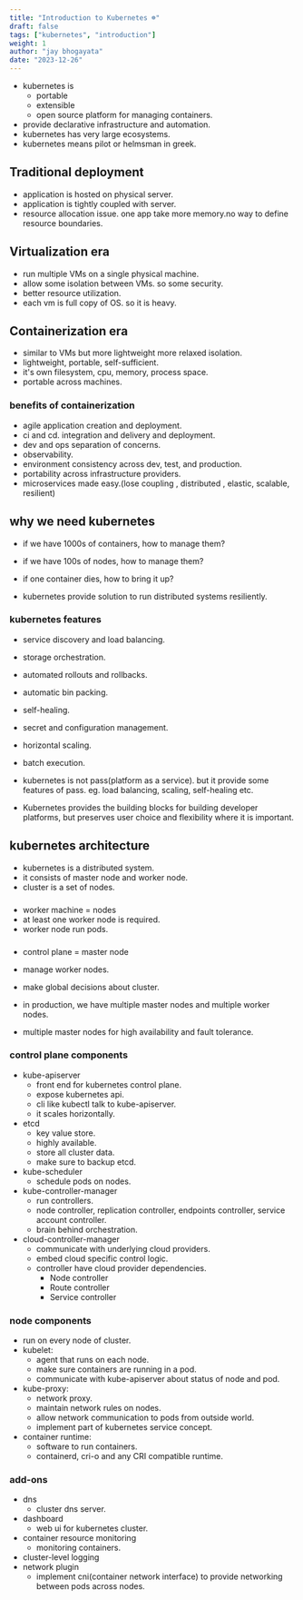 ```yaml
---
title: "Introduction to Kubernetes ☸"
draft: false
tags: ["kubernetes", "introduction"]
weight: 1
author: "jay bhogayata"
date: "2023-12-26"
---
```



- kubernetes is
  - portable
  - extensible
  - open source
  platform for managing containers.
- provide declarative infrastructure and automation.
- kubernetes has very large ecosystems.
- kubernetes means pilot or helmsman in greek.

## Traditional deployment
- application is hosted on physical server.
- application is tightly coupled with server.
- resource allocation issue. one app take more memory.no way to define resource boundaries.

## Virtualization era 
  - run multiple VMs on a single physical machine.
  - allow some isolation between VMs. so some security.
  - better resource utilization.
  - each vm is full copy of OS. so it is heavy.

## Containerization era
  - similar to VMs but more lightweight more relaxed isolation.
  - lightweight, portable, self-sufficient.
  - it's own filesystem, cpu, memory, process space.
  - portable across machines.

### benefits of containerization
  - agile application creation and deployment.
  - ci and cd. integration and delivery and deployment.
  - dev and ops separation of concerns.
  - observability.
  - environment consistency across dev, test, and production.
  - portability across infrastructure providers.
  - microservices made easy.(lose coupling , distributed , elastic, scalable, resilient)

## why we need kubernetes 

- if we have 1000s of containers, how to manage them?
- if we have 100s of nodes, how to manage them?
- if one container dies, how to bring it up?

- kubernetes provide solution to run distributed systems resiliently.
### kubernetes features
  - service discovery and load balancing.
  - storage orchestration.
  - automated rollouts and rollbacks.
  - automatic bin packing.
  - self-healing.
  - secret and configuration management.
  - horizontal scaling.
  - batch execution.

- kubernetes is not pass(platform as a service). but it provide some features of pass. eg. load balancing, scaling, self-healing etc.
- Kubernetes provides the building blocks for building developer platforms, but preserves user choice and flexibility where it is important.


## kubernetes architecture

- kubernetes is a distributed system.
- it consists of master node and worker node.
- cluster is a set of nodes.

### 
- worker machine = nodes
- at least one worker node is required.
- worker node run pods.


###
- control plane = master node
- manage worker nodes.
- make global decisions about cluster.

- in production, we have multiple master nodes and multiple worker nodes.
- multiple master nodes for high availability and fault tolerance.
### control plane components
  - kube-apiserver 
    - front end for kubernetes control plane.
    - expose kubernetes api.
    - cli like kubectl talk to kube-apiserver.
    - it scales horizontally.
  - etcd
    - key value store.
    - highly available.
    - store all cluster data.
    - make sure to backup etcd.
  - kube-scheduler  
    - schedule pods on nodes.
  - kube-controller-manager
    - run controllers.
    - node controller, replication controller, endpoints controller, service account controller.
    - brain behind orchestration.
  - cloud-controller-manager
    - communicate with underlying cloud providers.
    - embed cloud specific control logic.
    - controller have cloud provider dependencies.
      - Node controller
      - Route controller
      - Service controller

### node components

- run on every node of cluster.
- kubelet:
  - agent that runs on each node.
  - make sure containers are running in a pod.
  - communicate with kube-apiserver about status of node and pod.
- kube-proxy:
  - network proxy.
  - maintain network rules on nodes.
  - allow network communication to pods from outside world.
  - implement part of kubernetes service concept.
- container runtime:
  - software to run containers.
  - containerd, cri-o and any CRI compatible runtime.

### add-ons

- dns
  - cluster dns server.
- dashboard
  - web ui for kubernetes cluster.
- container resource monitoring
  - monitoring containers.
- cluster-level logging
- network plugin
  - implement cni(container network interface) to provide networking between pods across nodes.
